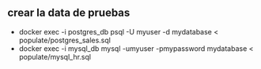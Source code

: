 

## crear la data de pruebas

- docker exec -i postgres_db psql -U myuser -d mydatabase < populate/postgres_sales.sql
- docker exec -i mysql_db mysql -umyuser -pmypassword mydatabase < populate/mysql_hr.sql